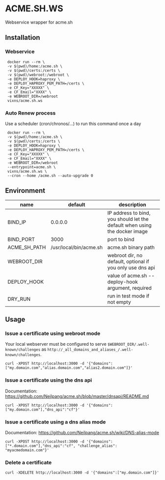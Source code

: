 # ACME.SH.WS

Webservice wrapper for acme.sh

## Installation

### Webservice

```
 docker run --rm \
 -v $(pwd)/home:/acme.sh \
 -v $(pwd)/certs:/certs \
 -v $(pwd)/webroot:/webroot \
 -e DEPLOY_HOOK=haproxy \
 -e DEPLOY_HAPROXY_PEM_PATH=/certs \
 -e CF_Key="XXXXX" \
 -e CF_Email="XXXX" \
 -e WEBROOT_DIR=/webroot
 vixns/acme.sh.ws
```

### Auto Renew process

Use a scheduler (cron/chronos/...) to run this command once a day

```
 docker run --rm \
 -v $(pwd)/home:/acme.sh \
 -v $(pwd)/certs:/certs \
 -e DEPLOY_HOOK=haproxy \
 -e DEPLOY_HAPROXY_PEM_PATH=/certs \
 -e CF_Key="XXXXX" \
 -e CF_Email="XXXX" \
 -e WEBROOT_DIR=/webroot
 --entrypoint=acme.sh \
 vixns/acme.sh.ws \
 --cron --home /acme.sh --auto-upgrade 0
```

## Environment

| name | default | description |
|------|---------|-------------|
| BIND_IP | 0.0.0.0 | IP address to bind, you should let the default when using the docker image |
| BIND_PORT | 3000 | port to bind
| ACME_SH_PATH | /usr/local/bin/acme.sh | acme.sh binary  path
| WEBROOT_DIR | | webroot dir, no default, optional if you only use dns api
| DEPLOY_HOOK | | value of acme.sh --deploy-hook argument, required
| DRY_RUN | | run in test mode if not empty

## Usage

### Issue a certificate using webroot mode

Your local webserver must be configured to serve `$WEBROOT_DIR/.well-known/challenges` as `http://_all_domains_and_aliases_/.well-known/challenges`.

`curl -XPOST http://localhost:3000 -d '{"domains":["my.domain.com","alias.domain.com","alias2.domain.com"]}'`

### Issue a certificate using the dns api

Documentation: https://github.com/Neilpang/acme.sh/blob/master/dnsapi/README.md

`curl -XPOST http://localhost:3000 -d '{"domains":["my.domain.com"],"dns_api":"cf"}'`

### Issue a certificate using a dns alias mode

Documentation: https://github.com/Neilpang/acme.sh/wiki/DNS-alias-mode

`curl -XPOST http://localhost:3000 -d '{"domains":["*.domain.com"],"dns_api":"cf", "challenge_alias": "myacmedomain.com"}'`

### Delete a certificate

`curl -XDELETE http://localhost:3000 -d '{"domains":["my.domain.com"]}'`

